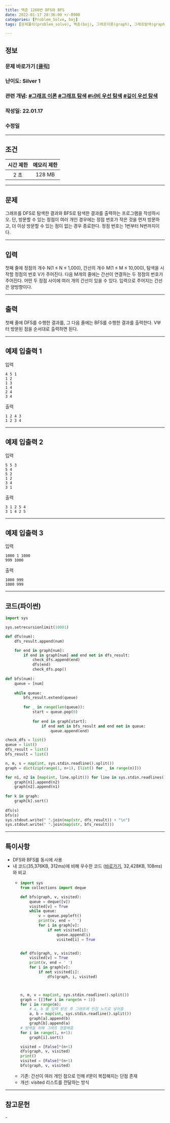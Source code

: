 ```yaml
---
title: 백준 1260번 DFS와 BFS
date: 2022-01-17 20:36:00 +/-0900
categories: [Problem_Solve, boj]
tags: [문제풀이(problem_solve), 백준(boj), 그래프이론(graph), 그래프탐색(graph_search), 깊이우선탐색(depth_first_search), 너비우선탐색(breadth_first_search)]

---
```

## 정보
### 문제 바로가기 [[클릭](https://www.acmicpc.net/problem/1260)]
### 난이도: Silver 1
### 관련 개념: [#그래프 이론](https://www.acmicpc.net/problemset?sort=ac_desc&algo=7) [#그래프 탐색](https://www.acmicpc.net/problemset?sort=ac_desc&algo=11) [#너비 우선 탐색](https://www.acmicpc.net/problemset?sort=ac_desc&algo=126) [#깊이 우선 탐색](https://www.acmicpc.net/problemset?sort=ac_desc&algo=127)
### 작성일: 22.01.17
### 수정일

---
## 조건

시간 제한|메모리 제한
:---:|:---:
2 초|128 MB

---
## 문제
그래프를 DFS로 탐색한 결과와 BFS로 탐색한 결과를 출력하는 프로그램을 작성하시오. 단, 방문할 수 있는 정점이 여러 개인 경우에는 정점 번호가 작은 것을 먼저 방문하고, 더 이상 방문할 수 있는 점이 없는 경우 종료한다. 정점 번호는 1번부터 N번까지이다.

---
## 입력
첫째 줄에 정점의 개수 N(1 ≤ N ≤ 1,000), 간선의 개수 M(1 ≤ M ≤ 10,000), 탐색을 시작할 정점의 번호 V가 주어진다. 다음 M개의 줄에는 간선이 연결하는 두 정점의 번호가 주어진다. 어떤 두 정점 사이에 여러 개의 간선이 있을 수 있다. 입력으로 주어지는 간선은 양방향이다.

---
## 출력
첫째 줄에 DFS를 수행한 결과를, 그 다음 줄에는 BFS를 수행한 결과를 출력한다. V부터 방문된 점을 순서대로 출력하면 된다.

---
## 예제 입출력 1
입력
```
4 5 1
1 2
1 3
1 4
2 4
3 4
```

출력
```
1 2 4 3
1 2 3 4
```

---
## 예제 입출력 2
입력
```
5 5 3
5 4
5 2
1 2
3 4
3 1
```

출력
```
3 1 2 5 4
3 1 4 2 5
```

---
## 예제 입출력 3
입력
```
1000 1 1000
999 1000
```

출력
```
1000 999
1000 999
```

---
## 코드(파이썬)
```python
import sys

sys.setrecursionlimit(10001)

def dfs(num):
    dfs_result.append(num)

    for end in graph[num]:
        if end in graph[num] and end not in dfs_result:
            check_dfs.append(end)
            dfs(end)
            check_dfs.pop()
            
def bfs(num):
    queue = [num]
    
    while queue:
        bfs_result.extend(queue)
        
        for _ in range(len(queue)):
            start = queue.pop(0)
            
            for end in graph[start]:
                if end not in bfs_result and end not in queue:
                    queue.append(end)

check_dfs = list()
queue = list()
dfs_result = list()
bfs_result = list()

n, m, s = map(int, sys.stdin.readline().split())
graph = dict(zip(range(1, n+1), [list() for _ in range(n)]))

for n1, n2 in [map(int, line.split()) for line in sys.stdin.readlines()]:
    graph[n1].append(n2)
    graph[n2].append(n1)
    
for k in graph:
    graph[k].sort()
    
dfs(s)
bfs(s)
sys.stdout.write(" ".join(map(str, dfs_result)) + "\n")
sys.stdout.write(" ".join(map(str, bfs_result)))

```

---
## 특이사항
- DFS와 BFS를 동시에 사용
- 내 코드(35,376KB, 312ms)에 비해 우수한 코드 ([바로가기](https://www.acmicpc.net/source/37682831), 32,428KB, 108ms)와 비교
  - ```python
    import sys
    from collections import deque

    def bfs(graph, v, visited):
        queue = deque([v])
        visited[v] = True
        while queue:
            v = queue.popleft()
            print(v, end = ' ')
            for i in graph[v]:
                if not visited[i]:
                    queue.append(i)
                    visited[i] = True


    def dfs(graph, v, visited):
        visited[v] = True
        print(v, end = ' ')
        for i in graph[v]:
            if not visited[i]:
                dfs(graph, i, visited)



    n, m, v = map(int, sys.stdin.readline().split())
    graph = [[]for i in range(n + 1)]
    for i in range(m):
        # a, b 를 입력 받은 후 그래프에 인접 노드로 넣어줌
        a, b = map(int, sys.stdin.readline().split())
        graph[a].append(b)
        graph[b].append(a)
    # 탐색을 위해 그래프 정렬해줌
    for i in range(1, n+1):
        graph[i].sort()

    visited = [False]*(n+1)
    dfs(graph, v, visited)
    print()
    visited = [False]*(n+1)
    bfs(graph, v, visited)
    ```
  - 기존: 간선이 여러 개인 점으로 인해 if문이 복잡해지는 단점 존재
  - 개선: visited 리스트를 전달하는 방식

---
## 참고문헌
\-
